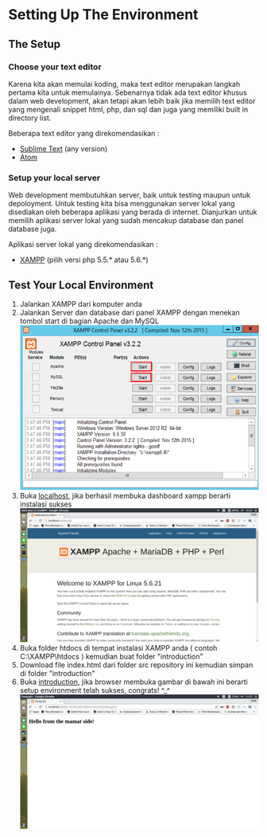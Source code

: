 # Setting Up The Environment

## The Setup

### Choose your text editor

Karena kita akan memulai koding, maka text editor merupakan langkah pertama kita untuk memulainya. Sebenarnya tidak ada text editor khusus dalam web development, akan tetapi akan lebih baik jika memilih text editor yang mengenali snippet html, php, dan sql dan juga yang memiliki built in directory list.

Beberapa text editor yang direkomendasikan :
* [Sublime Text](https://www.sublimetext.com/3) (any version)
* [Atom](https://atom.io/)

### Setup your local server

Web development membutuhkan server, baik untuk testing maupun untuk depoloyment. Untuk testing kita bisa menggunakan server lokal yang disediakan oleh beberapa aplikasi yang berada di internet. Dianjurkan untuk memilih aplikasi server lokal yang sudah mencakup database dan panel database juga.

Aplikasi server lokal yang direkomendasikan :
* [XAMPP](https://www.apachefriends.org/download.html) (pilih versi php 5.5.* atau 5.6.*)

## Test Your Local Environment

1. Jalankan XAMPP dari komputer anda
2. Jalankan Server dan database dari panel XAMPP dengan menekan tombol start di bagian Apache dan MySQL
![XAMPP](src/1.png)
3. Buka [localhost](http://localhost), jika berhasil membuka dashboard xampp berarti instalasi sukses
![XAMPP](src/2.png)
4. Buka folder htdocs di tempat instalasi XAMPP anda ( contoh C:\XAMPP\htdocs ) kemudian buat folder "introduction"
5. Download file index.html dari folder src repository ini kemudian simpan di folder "introduction"
6. Buka [introduction](http://localhost/introduction), jika browser membuka gambar di bawah ini berarti setup environment telah sukses, congrats! ^_^
![XAMPP](src/3.png)